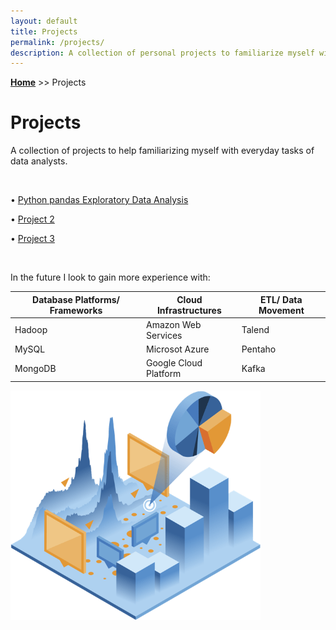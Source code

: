 ```yaml
---
layout: default
title: Projects
permalink: /projects/
description: A collection of personal projects to familiarize myself with everyday tasks of data analysts.
---
```

**[Home](../)** >> Projects
# Projects

A collection of projects to help familiarizing myself with everyday tasks of data analysts.

<br>

• [Python pandas Exploratory Data Analysis](/projects/pandas-exploratory/)

• [Project 2](#)

• [Project 3](#)

<br>

In the future I look to gain more experience with:

<table>
  <thead>
    <tr>
      <th align="center">Database Platforms/ Frameworks</th>
      <th align="center">Cloud Infrastructures</th>
      <th align="center">ETL/ Data Movement</th>
    </tr>
  </thead>
  <tbody>
    <tr>
      <td>Hadoop</td>
      <td>Amazon Web Services</td>
      <td>Talend</td>
    </tr>
    <tr>
      <td>MySQL</td>
      <td>Microsot Azure</td>
      <td>Pentaho</td>
    </tr>
    <tr>
      <td>MongoDB</td>
      <td>Google Cloud Platform</td>
      <td>Kafka</td>
    </tr>
  </tbody>
</table>

<img src="/projects/projects_page_image.png" alt="projects_page_image" width="400">
